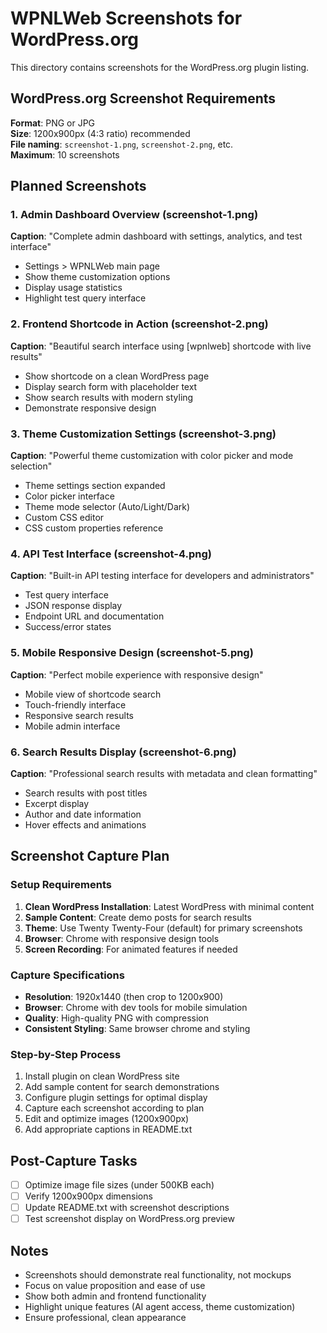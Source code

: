 # WPNLWeb Screenshots for WordPress.org

This directory contains screenshots for the WordPress.org plugin listing.

## WordPress.org Screenshot Requirements

**Format**: PNG or JPG  
**Size**: 1200x900px (4:3 ratio) recommended  
**File naming**: `screenshot-1.png`, `screenshot-2.png`, etc.  
**Maximum**: 10 screenshots

## Planned Screenshots

### 1. Admin Dashboard Overview (screenshot-1.png)

**Caption**: "Complete admin dashboard with settings, analytics, and test interface"

- Settings > WPNLWeb main page
- Show theme customization options
- Display usage statistics
- Highlight test query interface

### 2. Frontend Shortcode in Action (screenshot-2.png)

**Caption**: "Beautiful search interface using [wpnlweb] shortcode with live results"

- Show shortcode on a clean WordPress page
- Display search form with placeholder text
- Show search results with modern styling
- Demonstrate responsive design

### 3. Theme Customization Settings (screenshot-3.png)

**Caption**: "Powerful theme customization with color picker and mode selection"

- Theme settings section expanded
- Color picker interface
- Theme mode selector (Auto/Light/Dark)
- Custom CSS editor
- CSS custom properties reference

### 4. API Test Interface (screenshot-4.png)

**Caption**: "Built-in API testing interface for developers and administrators"

- Test query interface
- JSON response display
- Endpoint URL and documentation
- Success/error states

### 5. Mobile Responsive Design (screenshot-5.png)

**Caption**: "Perfect mobile experience with responsive design"

- Mobile view of shortcode search
- Touch-friendly interface
- Responsive search results
- Mobile admin interface

### 6. Search Results Display (screenshot-6.png)

**Caption**: "Professional search results with metadata and clean formatting"

- Search results with post titles
- Excerpt display
- Author and date information
- Hover effects and animations

## Screenshot Capture Plan

### Setup Requirements

1. **Clean WordPress Installation**: Latest WordPress with minimal content
2. **Sample Content**: Create demo posts for search results
3. **Theme**: Use Twenty Twenty-Four (default) for primary screenshots
4. **Browser**: Chrome with responsive design tools
5. **Screen Recording**: For animated features if needed

### Capture Specifications

- **Resolution**: 1920x1440 (then crop to 1200x900)
- **Browser**: Chrome with dev tools for mobile simulation
- **Quality**: High-quality PNG with compression
- **Consistent Styling**: Same browser chrome and styling

### Step-by-Step Process

1. Install plugin on clean WordPress site
2. Add sample content for search demonstrations
3. Configure plugin settings for optimal display
4. Capture each screenshot according to plan
5. Edit and optimize images (1200x900px)
6. Add appropriate captions in README.txt

## Post-Capture Tasks

- [ ] Optimize image file sizes (under 500KB each)
- [ ] Verify 1200x900px dimensions
- [ ] Update README.txt with screenshot descriptions
- [ ] Test screenshot display on WordPress.org preview

## Notes

- Screenshots should demonstrate real functionality, not mockups
- Focus on value proposition and ease of use
- Show both admin and frontend functionality
- Highlight unique features (AI agent access, theme customization)
- Ensure professional, clean appearance
